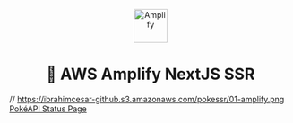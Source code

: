 <p align="center">
  <a href="https://amplify.aws/community">
    <img alt="Amplify" src="https://github.com/aws-amplify/community/blob/master/src/assets/images/logo-dark.png" width="60" />
  </a>
</p>
<h1 align="center">
  👾 AWS Amplify NextJS SSR
</h1>


// https://ibrahimcesar-github.s3.amazonaws.com/pokessr/01-amplify.png
[PokéAPI Status Page](https://updown.io/akzp)
